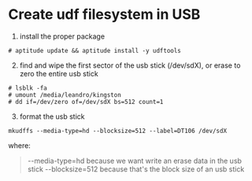 # Create udf filesystem in USB

1. install the proper package
```
# aptitude update && aptitude install -y udftools
```

2. find and wipe the first sector of the usb stick (/dev/sdX), or erase to
zero the entire usb stick
```
# lsblk -fa
# umount /media/leandro/kingston
# dd if=/dev/zero of=/dev/sdX bs=512 count=1
```

3. format the usb stick
```
mkudffs --media-type=hd --blocksize=512 --label=DT106 /dev/sdX
```
where:
> --media-type=hd because we want write an erase data in the usb stick
> --blocksize=512 because that's the block size of an usb stick
